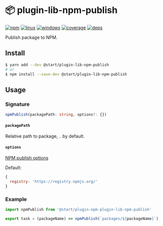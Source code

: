 # 📦 plugin-lib-npm-publish

[![npm](https://img.shields.io/npm/v/@start/plugin-lib-npm-publish.svg?style=flat-square)](https://www.npmjs.com/package/@start/plugin-lib-npm-publish) [![linux](https://img.shields.io/travis/deepsweet/start/master.svg?label=linux&style=flat-square)](https://travis-ci.org/deepsweet/start) [![windows](https://img.shields.io/appveyor/ci/deepsweet/start/master.svg?label=windows&style=flat-square)](https://ci.appveyor.com/project/deepsweet/start) [![coverage](https://img.shields.io/codecov/c/github/deepsweet/start/master.svg?style=flat-square)](https://codecov.io/github/deepsweet/start) [![deps](https://david-dm.org/deepsweet/start.svg?path=packages/plugin-lib-npm-publish&style=flat-square)](https://david-dm.org/deepsweet/start?path=packages/plugin-lib-npm-publish)

Publish package to NPM.

## Install

```sh
$ yarn add --dev @start/plugin-lib-npm-publish
# or
$ npm install --save-dev @start/plugin-lib-npm-publish
```

## Usage

### Signature

```ts
npmPublish(packagePath: string, options?: {})
```

#### `packagePath`

Relative path to package, `.` by default.

#### `options`

[NPM publish options](https://docs.npmjs.com/cli/publish)

Default:

```js
{
  registry: 'https://registry.npmjs.org/'
}
```

### Example

```js
import npmPublish from '@start/plugin-npm-plugin-lib-npm-publish'

export task = (packageName) => npmPublish(`packages/${packageName}`)
```
